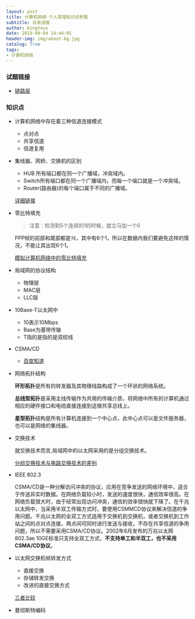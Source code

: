```yaml
---
layout: post
title: 计算机网络-个人易错知识点积累
subtitle: 日渐消瘦
author: Kingtous
date: 2019-09-04 14:44:01
header-img: img/about-bg.jpg
catalog: True
tags:
- 计算机网络
---
```


### 试题链接

- [链路层](https://wenku.baidu.com/view/cde91af5ad02de80d5d8404c.html)

### 知识点

- 计算机网络中存在着三种信道连接模式
  - 点对点
  - 共享信道
  - 信道复用

- 集线器、网桥、交换机的区别

  - HUB 所有端口都在同一个广播域，冲突域内。
  - Switch所有端口都在同一个广播域内，而每一个端口就是一个冲突域。
  - Router(路由器)的每个端口属于不同的广播域。

  [详细链接](https://blog.csdn.net/dataiyangu/article/details/82496340)

- 零比特填充

  > 注意：检测到5个连续的1的时候，就立马加一个0

  PPP帧的前部和尾部都是`7E`，其中有6个1，所以在数据内我们要避免这样的情况，不能让其出现6个1。

  [模拟计算机网络中的零比特填充](https://blog.csdn.net/lemon_tree12138/article/details/23921789)

- 局域网的协议结构
  - 物理层
  - MAC层
  - LLC层

- 10Base-T以太网中
  - 10表示10Mbps
  - Base为基带传输
  - T指的是指的是双绞线

- CSMA/CD
  - [百度知道](https://zhidao.baidu.com/question/100552185.html)

- 网络拓扑结构

  **环形拓扑**是所有的转发器及其物理线路构成了一个环状的网络系统。

  **总线型拓扑**是采用主线传输作为共用的传输介质，将网络中所有的计算机通过相应的硬件接口和电缆直接连接到这根共享总线上。

  **星型拓扑**结构是所有计算机连接到一个中心点，此中心点可以是文件服务器，也可以是网络的集线器。

- 交换技术

  就交换技术而言,局域网中的以太网采用的是分组交换技术。

  [分组交换技术与电路交换技术的差别](https://blog.csdn.net/qq_35642036/article/details/82776833)

- IEEE 802.3

  CSMA/CD是一种分解访问冲突的协议，应用在竞争发送的网络环境中，适合于传送非实时数据。在网络负载较小时，发送的速度很快，通信效率很高。在网络负载很大时，由于经常出现访问冲突，通信的效率很快就下降了。在千兆以太网中，当采用半双工传输方式时，要使用CSMMCD协议来解决信道的争用问题。千兆以太网的全双工方式适用于交换机到交换机，或者交换机到工作站之间的点对点连接，两点间可同时进行发送与接收，不存在共享信道的争用问题，所以不需要采用CSMA/CD协议。2002年6月发布的万兆以太网802.3ae 10GE标准只支持全双工方式，**不支持单工和半双工，也不采用CSMA/CD协议**。

- 以太网交换机帧转发方式

  - 直接交换
  - 存储转发交换
  - 改进的直接交换方式

  [三者比较](https://zhidao.baidu.com/question/236488004.html)

- 曼彻斯特编码